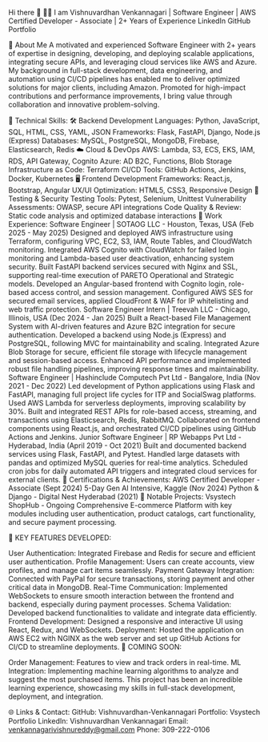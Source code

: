 Hi there 👋
👨‍💻 I am Vishnuvardhan Venkannagari | Software Engineer | AWS Certified Developer - Associate | 2+ Years of Experience
LinkedIn GitHub Portfolio

💼 About Me
A motivated and experienced Software Engineer with 2+ years of expertise in designing, developing, and deploying scalable applications, integrating secure APIs, and leveraging cloud services like AWS and Azure. My background in full-stack development, data engineering, and automation using CI/CD pipelines has enabled me to deliver optimized solutions for major clients, including Amazon. Promoted for high-impact contributions and performance improvements, I bring value through collaboration and innovative problem-solving.

🔧 Technical Skills:
🛠️ Backend Development
Languages: Python, JavaScript, SQL, HTML, CSS, YAML, JSON
Frameworks: Flask, FastAPI, Django, Node.js (Express)
Databases: MySQL, PostgreSQL, MongoDB, Firebase, Elasticsearch, Redis
☁️ Cloud & DevOps
AWS: Lambda, S3, ECS, EKS, IAM, RDS, API Gateway, Cognito
Azure: AD B2C, Functions, Blob Storage
Infrastructure as Code: Terraform
CI/CD Tools: GitHub Actions, Jenkins, Docker, Kubernetes
🖥️ Frontend Development
Frameworks: React.js, Bootstrap, Angular
UX/UI Optimization: HTML5, CSS3, Responsive Design
🧪 Testing & Security
Testing Tools: Pytest, Selenium, Unittest
Vulnerability Assessments: OWASP, secure API integrations
Code Quality & Review: Static code analysis and optimized database interactions
🏢 Work Experience:
Software Engineer | SOTAOG LLC - Houston, Texas, USA (Feb 2025 - May 2025)
Designed and deployed AWS infrastructure using Terraform, configuring VPC, EC2, S3, IAM, Route Tables, and CloudWatch monitoring.
Integrated AWS Cognito with CloudWatch for failed login monitoring and Lambda-based user deactivation, enhancing system security.
Built FastAPI backend services secured with Nginx and SSL, supporting real-time execution of PARETO Operational and Strategic models.
Developed an Angular-based frontend with Cognito login, role-based access control, and session management.
Configured AWS SES for secured email services, applied CloudFront & WAF for IP whitelisting and web traffic protection.
Software Engineer Intern | Treevah LLC - Chicago, Illinois, USA (Dec 2024 - Jan 2025)
Built a React-based File Management System with AI-driven features and Azure B2C integration for secure authentication.
Developed a backend using Node.js (Express) and PostgreSQL, following MVC for maintainability and scaling.
Integrated Azure Blob Storage for secure, efficient file storage with lifecycle management and session-based access.
Enhanced API performance and implemented robust file handling pipelines, improving response times and maintainability.
Software Engineer | Hashinclude Computech Pvt Ltd - Bangalore, India (Nov 2021 - Dec 2022)
Led development of Python applications using Flask and FastAPI, managing full project life cycles for ITP and SocialSwag platforms.
Used AWS Lambda for serverless deployments, improving scalability by 30%.
Built and integrated REST APIs for role-based access, streaming, and transactions using Elasticsearch, Redis, RabbitMQ.
Collaborated on frontend components using React.js, and orchestrated CI/CD pipelines using GitHub Actions and Jenkins.
Junior Software Engineer | RP Webapps Pvt Ltd - Hyderabad, India (April 2019 - Oct 2021)
Built and documented backend services using Flask, FastAPI, and Pytest.
Handled large datasets with pandas and optimized MySQL queries for real-time analytics.
Scheduled cron jobs for daily automated API triggers and integrated cloud services for external clients.
📜 Certifications & Achievements:
AWS Certified Developer - Associate (Sept 2024)
5-Day Gen AI Intensive, Kaggle (Nov 2024)
Python & Django - Digital Nest Hyderabad (2021)
🚀 Notable Projects:
Vsystech ShopHub - Ongoing
Comprehensive E-commerce Platform with key modules including user authentication, product catalogs, cart functionality, and secure payment processing.

🌟 KEY FEATURES DEVELOPED:

User Authentication: Integrated Firebase and Redis for secure and efficient user authentication.
Profile Management: Users can create accounts, view profiles, and manage cart items seamlessly.
Payment Gateway Integration: Connected with PayPal for secure transactions, storing payment and other critical data in MongoDB.
Real-Time Communication: Implemented WebSockets to ensure smooth interaction between the frontend and backend, especially during payment processes.
Schema Validation: Developed backend functionalities to validate and integrate data efficiently.
Frontend Development: Designed a responsive and interactive UI using React, Redux, and WebSockets.
Deployment: Hosted the application on AWS EC2 with NGINX as the web server and set up GitHub Actions for CI/CD to streamline deployments.
🚀 COMING SOON:

Order Management: Features to view and track orders in real-time.
ML Integration: Implementing machine learning algorithms to analyze and suggest the most purchased items.
This project has been an incredible learning experience, showcasing my skills in full-stack development, deployment, and integration.

🌐 Links & Contact:
GitHub: Vishnuvardhan-Venkannagari
Portfolio: Vsystech Portfolio
LinkedIn: Vishnuvardhan Venkannagari
Email: venkannagarivishnureddy@gmail.com
Phone: 309-222-0106
